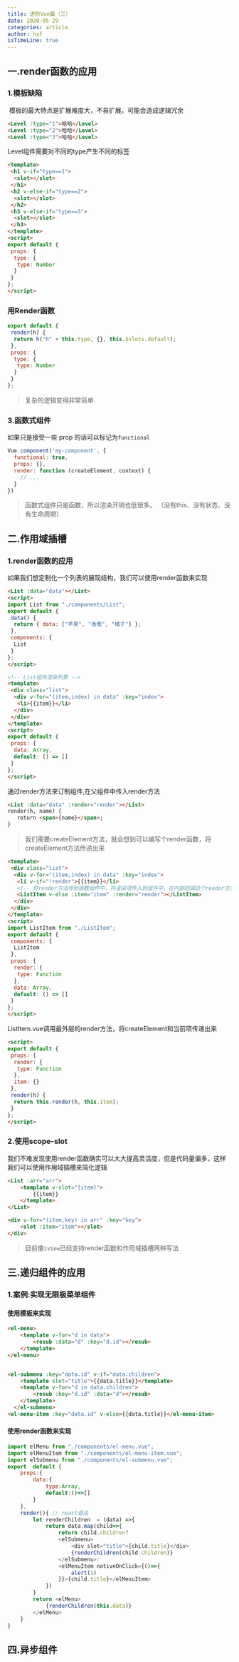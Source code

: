 ```yaml
---
title: 进阶Vue篇（三）
date: 2020-05-29
categories: article
author: hsf
isTimeLine: true
---
```


## 一.render函数的应用

### 1.模板缺陷

​		模板的最大特点是扩展难度大，不易扩展。可能会造成逻辑冗余

```html
<Level :type="1">哈哈</Level>
<Level :type="2">哈哈</Level>
<Level :type="3">哈哈</Level>
```

Level组件需要对不同的type产生不同的标签

```html
<template>
 <h1 v-if="type==1">
  <slot></slot>
 </h1>
 <h2 v-else-if="type==2">
  <slot></slot>
 </h2>
 <h3 v-else-if="type==3">
  <slot></slot>
 </h3>
</template>
<script>
export default {
 props: {
  type: {
   type: Number
  }
 }
};
</script>
```

### 用Render函数

```js
export default {
 render(h) {
  return h("h" + this.type, {}, this.$slots.default);
 },
 props: {
  type: {
   type: Number
  }
 }
};
```

> 复杂的逻辑变得非常简单

### 3.函数式组件

如果只是接受一些 prop 的话可以标记为`functional`

```js
Vue.component('my-component', {
  functional: true,
  props: {},
  render: function (createElement, context) {
    // ...
  }
})
```

> 函数式组件只是函数，所以渲染开销也低很多。 （没有this、没有状态、没有生命周期）

## 二.作用域插槽

### 1.render函数的应用

如果我们想定制化一个列表的展现结构，我们可以使用render函数来实现

```html
<List :data="data"></List>
<script>
import List from "./components/List";
export default {
 data() {
  return { data: ["苹果", "香蕉", "橘子"] };
 },
 components: {
  List
 }
};
</script>

<!-- List组件渲染列表 -->
<template>
 <div class="list">
  <div v-for="(item,index) in data" :key="index">
   <li>{{item}}</li>
  </div>
 </div>
</template>
<script>
export default {
 props: {
  data: Array,
  default: () => []
 }
};
</script>
```

通过render方法来订制组件,在父组件中传入render方法

```html
<List :data="data" :render="render"></List>
render(h, name) {
   return <span>{name}</span>;
}
```

> 我们需要createElement方法，就会想到可以编写个render函数，将createElement方法传递出来

```html
<template>
 <div class="list">
  <div v-for="(item,index) in data" :key="index">
   <li v-if="!render">{{item}}</li>
   <!-- 将render方法传到函数组件中，将渲染项传入到组件中，在内部回调这个render方法 -->
   <ListItem v-else :item="item" :render="render"></ListItem>
  </div>
 </div>
</template>
<script>
import ListItem from "./ListItem";
export default {
 components: {
  ListItem
 },
 props: {
  render: {
   type: Function
  },
  data: Array,
  default: () => []
 }
};
</script>
```

ListItem.vue调用最外层的render方法，将createElement和当前项传递出来

```html
<script>
export default {
 props: {
  render: {
   type: Function
  },
  item: {}
 },
 render(h) {
  return this.render(h, this.item);
 }
};
</script>
```

### 2.使用scope-slot

我们不难发现使用render函数确实可以大大提高灵活度，但是代码量偏多，这样我们可以使用作用域插槽来简化逻辑

```html
<List :arr="arr">
    <template v-slot="{item}">
        {{item}}
    </template>
</List>

<div v-for="(item,key) in arr" :key="key">
    <slot :item="item"></slot>
</div>
```

> 目前像`iview`已经支持render函数和作用域插槽两种写法

## 三.递归组件的应用

### 1.案例:实现无限极菜单组件

#### 使用模板来实现

```html
<el-menu>
    <template v-for="d in data">
        <resub :data="d" :key="d.id"></resub>
    </template>
</el-menu>


<el-submenu :key="data.id" v-if="data.children">
    <template slot="title">{{data.title}}</template>
    <template v-for="d in data.children">
        <resub :key="d.id" :data="d"></resub>
    </template>
  </el-submenu>
<el-menu-item :key="data.id" v-else>{{data.title}}</el-menu-item>
```

#### 使用render函数来实现

```js
import elMenu from "./components/el-menu.vue";
import elMenuItem from "./components/el-menu-item.vue";
import elSubmenu from "./components/el-submenu.vue";
export  default {
    props:{
        data:{
            type:Array,
            default:()=>[]
        }
    },
    render(){ // react语法 
        let renderChildren  = (data) =>{
            return data.map(child=>{
                return child.children? 
                <elSubmenu>
                    <div slot="title">{child.title}</div>
                    {renderChildren(child.children)}
                </elSubmenu>:
                <elMenuItem nativeOnClick={()=>{
                    alert(1)
                }}>{child.title}</elMenuItem>
            })
        }
        return <elMenu>
            {renderChildren(this.data)}
        </elMenu>
    }
}
```

## 四.异步组件